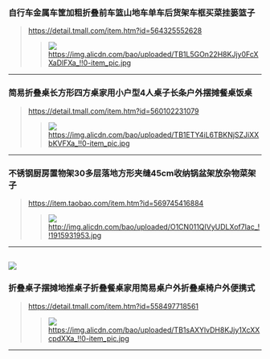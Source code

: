 ### 自行车金属车筐加粗折叠前车篮山地车单车后货架车框买菜挂篓篮子
>https://detail.tmall.com/item.htm?id=564325552628
>>![](https://img.alicdn.com/bao/uploaded/TB1L5GOn22H8KJjy0FcXXaDlFXa_!!0-item_pic.jpg_250x250.jpg)
https://img.alicdn.com/bao/uploaded/TB1L5GOn22H8KJjy0FcXXaDlFXa_!!0-item_pic.jpg
---
### 简易折叠桌长方形四方桌家用小户型4人桌子长条户外摆摊餐桌饭桌
>https://detail.tmall.com/item.htm?id=560102231079
>>![](https://img.alicdn.com/bao/uploaded/TB1ETY4iL6TBKNjSZJiXXbKVFXa_!!0-item_pic.jpg_250x250.jpg)
https://img.alicdn.com/bao/uploaded/TB1ETY4iL6TBKNjSZJiXXbKVFXa_!!0-item_pic.jpg
---
### 不锈钢厨房置物架30多层落地方形夹缝45cm收纳锅盆架放杂物菜架子
>https://item.taobao.com/item.htm?id=569745416884
>>![](http://img.alicdn.com/bao/uploaded/O1CN011QIVyUDLXof7lac_!!1915931953.jpg_250x250.jpg)
http://img.alicdn.com/bao/uploaded/O1CN011QIVyUDLXof7lac_!!1915931953.jpg
---
![](https://gd3.alicdn.com/imgextra/i1/0/TB1.B6dhJnJ8KJjSszdXXaxuFXa_!!0-item_pic.jpg)
---
### 折叠桌子摆摊地推桌子折叠餐桌家用简易桌户外折叠桌椅户外便携式
>https://detail.tmall.com/item.htm?id=558497718561
>>![](https://img.alicdn.com/bao/uploaded/TB1sAXYlvDH8KJjy1XcXXcpdXXa_!!0-item_pic.jpg_250x250.jpg)
https://img.alicdn.com/bao/uploaded/TB1sAXYlvDH8KJjy1XcXXcpdXXa_!!0-item_pic.jpg
---